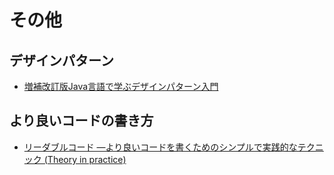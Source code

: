 # その他
## デザインパターン
- [増補改訂版Java言語で学ぶデザインパターン入門](http://www.hyuki.com/dp/)

## より良いコードの書き方
- [リーダブルコード ―より良いコードを書くためのシンプルで実践的なテクニック (Theory in practice)](https://www.oreilly.co.jp/books/9784873115658/)
